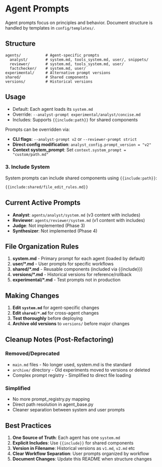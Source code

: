 # Agent Prompts

Agent prompts focus on principles and behavior. Document structure is handled by templates in `config/templates/`.

## Structure

```text
agents/           # Agent-specific prompts
  analyst/        # system.md, tools_system.md, user/, snippets/
  reviewer/       # system.md, tools_system.md, user/
  factchecker/    # system.md, user/
experimental/     # Alternative prompt versions
shared/           # Shared components
versions/         # Historical versions
```

## Usage

- Default: Each agent loads its `system.md`
- Override: `--analyst-prompt experimental/analyst/concise.md`
- Includes: Supports `{{include:path}}` for shared components

Prompts can be overridden via:

- **CLI flags**: `--analyst-prompt v2` or `--reviewer-prompt strict`
- **Direct config modification**: `analyst_config.prompt_version = "v2"`
- **Context system_prompt**: Set `context.system_prompt = "custom/path.md"`

### 3. Include System

System prompts can include shared components using `{{include:path}}`:

```markdown
{{include:shared/file_edit_rules.md}}
```

## Current Active Prompts

- **Analyst**: `agents/analyst/system.md` (v3 content with includes)
- **Reviewer**: `agents/reviewer/system.md` (v1 content with includes)
- **Judge**: Not implemented (Phase 3)
- **Synthesizer**: Not implemented (Phase 4)

## File Organization Rules

1. **system.md** - Primary prompt for each agent (loaded by default)
2. **user/*.md** - User prompts for specific workflows
3. **shared/*.md** - Reusable components (included via {{include}})
4. **versions/*.md** - Historical versions for reference/rollback
5. **experimental/*.md** - Test prompts not in production

## Making Changes

1. **Edit `system.md`** for agent-specific changes
2. **Edit `shared/*.md`** for cross-agent changes
3. **Test thoroughly** before deploying
4. **Archive old versions** to `versions/` before major changes

## Cleanup Notes (Post-Refactoring)

### Removed/Deprecated

- `main.md` files - No longer used, system.md is the standard
- `archive/` directory - Old experiments moved to versions or deleted
- Complex prompt registry - Simplified to direct file loading

### Simplified

- No more prompt_registry.py mapping
- Direct path resolution in agent_base.py
- Cleaner separation between system and user prompts

## Best Practices

1. **One Source of Truth**: Each agent has one `system.md`
2. **Explicit Includes**: Use `{{include}}` for shared components
3. **Version in Filename**: Historical versions as `v1.md`, `v2.md` etc
4. **Clear Workflow Separation**: User prompts organized by workflow
5. **Document Changes**: Update this README when structure changes
